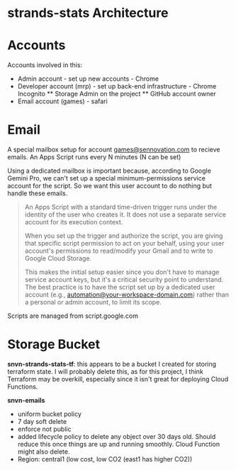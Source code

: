 # strands-stats Architecture

# Accounts

Accounts involved in this:

* Admin account - set up new accounts - Chrome
* Developer account (mrp) - set up back-end infrastructure - Chrome Incognito
** Storage Admin on the project
** GitHub account owner
* Email account (games) - safari

# Email
A special mailbox setup for account games@sennovation.com to recieve emails. An Apps Script runs every N minutes (N can be set)

Using a dedicated mailbox is important because, according to Google Gemini Pro, we can't set up a special minimum-permissions service account for the script. So we want this user account to do nothing but handle these emails.

> An Apps Script with a standard time-driven trigger runs under the identity of the user who creates it. It does not use a separate service account for its execution context.
> 
> When you set up the trigger and authorize the script, you are giving that specific script permission to act on your behalf, using your user account's permissions to read/modify your Gmail and to write to Google Cloud Storage.
> 
> This makes the initial setup easier since you don't have to manage service account keys, but it's a critical security point to understand. The best practice is to have the script set up by a dedicated user account (e.g., automation@your-workspace-domain.com) rather than a personal or admin account, to limit its scope.

Scripts are managed from script.google.com

# Storage Bucket

**snvn-strands-stats-tf**: this appears to be a bucket I created for storing terraform state. I will probably delete this, as for this project, I think Terraform may be overkill, especially since it isn't great for deploying Cloud Functions.

**snvn-emails** 
* uniform bucket policy
* 7 day soft delete
* enforce not public
* added lifecycle policy to delete any object over 30 days old. Should reduce this once things are up and running smoothly. Cloud Function might also delete.
* Region: central1 (low cost, low CO2 (east1 has higher CO2))

